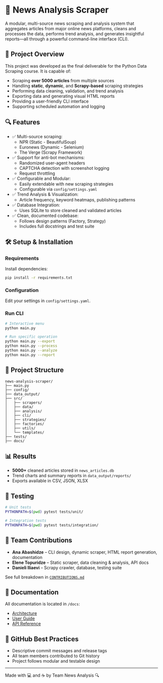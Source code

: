 # 📰 News Analysis Scraper

A modular, multi-source news scraping and analysis system that aggregates articles from major online news platforms, cleans and processes the data, performs trend analysis, and generates insightful reports—all through a powerful command-line interface (CLI).

## 🚀 Project Overview

This project was developed as the final deliverable for the Python Data Scraping course. It is capable of:
- Scraping **over 5000 articles** from multiple sources
- Handling **static**, **dynamic**, and **Scrapy-based** scraping strategies
- Performing data cleaning, validation, and trend analysis
- Exporting data and generating visual HTML reports
- Providing a user-friendly CLI interface
- Supporting scheduled automation and logging

## 🔍 Features

- ✅ Multi-source scraping:
  - NPR (Static - BeautifulSoup)
  - Euronews (Dynamic - Selenium)
  - The Verge (Scrapy Framework)
- ✅ Support for anti-bot mechanisms:
  - Randomized user-agent headers
  - CAPTCHA detection with screenshot logging
  - Request throttling
- ✅ Configurable and Modular:
  - Easily extendable with new scraping strategies
  - Configurable via `config/settings.yaml`
- ✅ Trend Analysis & Visualization:
  - Article frequency, keyword heatmaps, publishing patterns
- ✅ Database Integration:
  - Uses SQLite to store cleaned and validated articles
- ✅ Clean, documented codebase:
  - Follows design patterns (Factory, Strategy)
  - Includes full docstrings and test suite

## 🛠️ Setup & Installation

### Requirements
Install dependencies:

```bash
pip install -r requirements.txt
```

### Configuration

Edit your settings in `config/settings.yaml`.

### Run CLI

```bash
# Interactive menu
python main.py

# Run specific operation
python main.py --export
python main.py --process
python main.py --analyze
python main.py --report
```

## 📁 Project Structure

```
news-analysis-scraper/
├── main.py
├── config/
├── data_output/
├── src/
│   ├── scrapers/
│   ├── data/
│   ├── analysis/
│   ├── cli/
│   ├── strategies/
│   ├── factories/
│   ├── utils/
│   └── templates/
├── tests/
├── docs/
```

## 📊 Results

- **5000+** cleaned articles stored in `news_articles.db`
- Trend charts and summary reports in `data_output/reports/`
- Exports available in CSV, JSON, XLSX

## 🧪 Testing

```bash
# Unit tests
PYTHONPATH=$(pwd) pytest tests/unit/

# Integration tests
PYTHONPATH=$(pwd) pytest tests/integration/
```

## 👥 Team Contributions

- **Ana Abashidze** – CLI design, dynamic scraper, HTML report generation, documentation
- **Elene Topuridze** – Static scraper, data cleaning & analysis, API docs
- **Danieli Iliaevi** – Scrapy crawler, database, testing suite

See full breakdown in [`CONTRIBUTIONS.md`](CONTRIBUTIONS.md)

## 📄 Documentation

All documentation is located in `/docs`:
- [Architecture](docs/architecture.md)
- [User Guide](docs/user_guide.md)
- [API Reference](docs/api_reference.md)


## 🏁 GitHub Best Practices

- Descriptive commit messages and release tags
- All team members contributed to Git history
- Project follows modular and testable design

---

Made with 💻 and ☕ by Team News Analysis 🔍